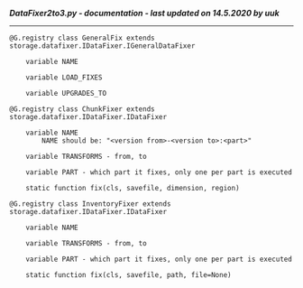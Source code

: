 ***DataFixer2to3.py - documentation - last updated on 14.5.2020 by uuk***
___

    @G.registry class GeneralFix extends storage.datafixer.IDataFixer.IGeneralDataFixer

        variable NAME

        variable LOAD_FIXES

        variable UPGRADES_TO

    @G.registry class ChunkFixer extends storage.datafixer.IDataFixer.IDataFixer

        variable NAME
            NAME should be: "<version from>-<version to>:<part>"

        variable TRANSFORMS - from, to

        variable PART - which part it fixes, only one per part is executed

        static function fix(cls, savefile, dimension, region)

    @G.registry class InventoryFixer extends storage.datafixer.IDataFixer.IDataFixer

        variable NAME

        variable TRANSFORMS - from, to

        variable PART - which part it fixes, only one per part is executed

        static function fix(cls, savefile, path, file=None)